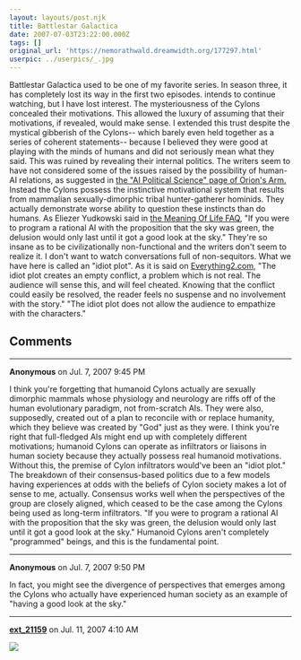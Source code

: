 ```yaml
---
layout: layouts/post.njk
title: Battlestar Galactica
date: 2007-07-03T23:22:00.000Z
tags: []
original_url: 'https://nemorathwald.dreamwidth.org/177297.html'
userpic: ../userpics/_.jpg
---
```

Battlestar Galactica used to be one of my favorite series. In season three, it has completely lost its way in the first two episodes. intends to continue watching, but I have lost interest. The mysteriousness of the Cylons concealed their motivations. This allowed the luxury of assuming that their motivations, if revealed, would make sense. I extended this trust despite the mystical gibberish of the Cylons-- which barely even held together as a series of coherent statements-- because I believed they were good at playing with the minds of humans and did not seriously mean what they said. This was ruined by revealing their internal politics. The writers seem to have not considered some of the issues raised by the possibility of human-AI relations, as suggested in [the "AI Political Science" page of Orion's Arm.](http://www.orionsarm.com/historical/AI_Political_Science.html) Instead the Cylons possess the instinctive motivational system that results from mammalian sexually-dimorphic tribal hunter-gatherer hominids. They actually demonstrate worse ability to question these instincts than do humans. As Eliezer Yudkowski said in [the Meaning Of Life FAQ](http://sysopmind.com/tmol-faq/logic.html#ai), "If you were to program a rational AI with the proposition that the sky was green, the delusion would only last until it got a good look at the sky." They're so insane as to be civilizationally non-functional and the writers don't seem to realize it. I don't want to watch conversations full of non-sequitors. What we have here is called an "idiot plot". As it is said on [Everything2.com](http://www.everything2.com/index.pl?node_id=1192095), "The idiot plot creates an empty conflict, a problem which is not real. The audience will sense this, and will feel cheated. Knowing that the conflict could easily be resolved, the reader feels no suspense and no involvement with the story." "The idiot plot does not allow the audience to empathize with the characters."

## Comments

---

**Anonymous** on Jul. 7, 2007 9:45 PM

I think you're forgetting that humanoid Cylons actually are sexually dimorphic mammals whose physiology and neurology are riffs off of the human evolutionary paradigm, not from-scratch AIs. They were also, supposedly, created out of a plan to reconcile with or replace humanity, which they believe was created by "God" just as they were. I think you're right that full-fledged AIs might end up with completely different motivations; humanoid Cylons can operate as infiltrators or liaisons in human society because they actually possess real humanoid motivations. Without this, the premise of Cylon infiltrators would've been an "idiot plot." The breakdown of their consensus-based politics due to a few models having experiences at odds with the beliefs of Cylon society makes a lot of sense to me, actually. Consensus works well when the perspectives of the group are closely aligned, which ceased to be the case among the Cylons being used as long-term infiltrators. "If you were to program a rational AI with the proposition that the sky was green, the delusion would only last until it got a good look at the sky." Humanoid Cylons aren't completely "programmed" beings, and this is the fundamental point.

---

**Anonymous** on Jul. 7, 2007 9:50 PM

In fact, you might see the divergence of perspectives that emerges among the Cylons who actually have experienced human society as an example of "having a good look at the sky."

---

**[ext_21159](https://www.dreamwidth.org/users/ext_21159)** on Jul. 11, 2007 4:10 AM

![](http://pics.livejournal.com/matt_arnold/pic/000az23e)
